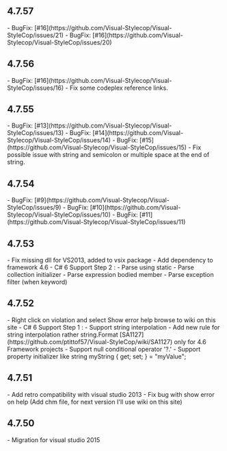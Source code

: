 <H2>4.7.57</H2>
    - BugFix: [#16](https://github.com/Visual-Stylecop/Visual-StyleCop/issues/21)
    - BugFix: [#16](https://github.com/Visual-Stylecop/Visual-StyleCop/issues/20)

<H2>4.7.56</H2>
    - BugFix: [#16](https://github.com/Visual-Stylecop/Visual-StyleCop/issues/16)
    - Fix some codeplex reference links.

<H2>4.7.55</H2>
    - BugFix: [#13](https://github.com/Visual-Stylecop/Visual-StyleCop/issues/13)
    - BugFix: [#14](https://github.com/Visual-Stylecop/Visual-StyleCop/issues/14)
    - BugFix: [#15](https://github.com/Visual-Stylecop/Visual-StyleCop/issues/15)
    - Fix possible issue with string and semicolon or multiple space at the end of string. 

<H2>4.7.54</H2>
    - BugFix: [#9](https://github.com/Visual-Stylecop/Visual-StyleCop/issues/9)
    - BugFix: [#10](https://github.com/Visual-Stylecop/Visual-StyleCop/issues/10)
    - BugFix: [#11](https://github.com/Visual-Stylecop/Visual-StyleCop/issues/11)

<H2>4.7.53</H2>
    - Fix missing dll for VS2013, added to vsix package
    - Add dependency to framework 4.6
    - C# 6 Support Step 2 :
        - Parse using static
        - Parse collection initializer
        - Parse expression bodied member
        - Parse exception filter (when keyword)

<H2>4.7.52</H2>
    - Right click on violation and select Show error help browse to wiki on this site
    - C# 6 Support Step 1 :
        - Support string interpolation
        - Add new rule for string interpolation rather string.Format [SA1127](https://github.com/ptittof57/Visual-StyleCop/wiki/SA1127) only for 4.6 Framework projects
        - Support null conditional operator '?.'
        - Support property initializer like string myString { get; set; } = "myValue";

<H2>4.7.51</H2>
    - Add retro compatibility with visual studio 2013
    - Fix bug with show error on help (Add chm file, for next version I'll use wiki on this site)

<H2>4.7.50</H2>
    - Migration for visual studio 2015 
